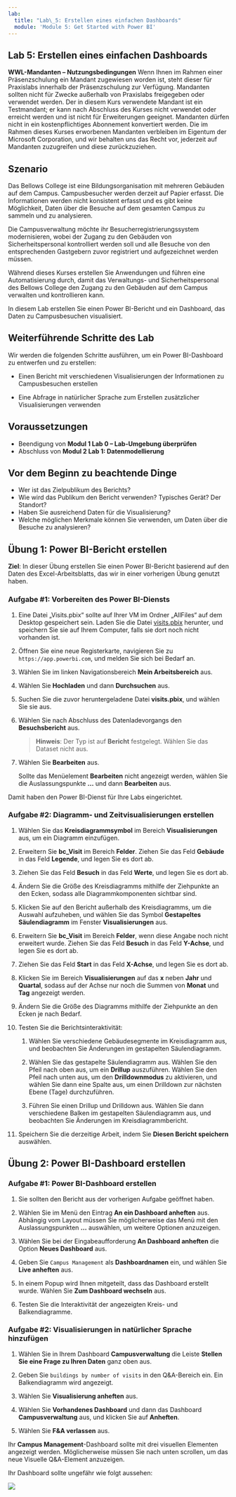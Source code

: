 ```yaml
---
lab:
  title: "Lab\_5: Erstellen eines einfachen Dashboards"
  module: 'Module 5: Get Started with Power BI'
---
```


## Lab 5: Erstellen eines einfachen Dashboards

**WWL-Mandanten – Nutzungsbedingungen** Wenn Ihnen im Rahmen einer Präsenzschulung ein Mandant zugewiesen worden ist, steht dieser für Praxislabs innerhalb der Präsenzschulung zur Verfügung. Mandanten sollten nicht für Zwecke außerhalb von Praxislabs freigegeben oder verwendet werden. Der in diesem Kurs verwendete Mandant ist ein Testmandant; er kann nach Abschluss des Kurses nicht verwendet oder erreicht werden und ist nicht für Erweiterungen geeignet. Mandanten dürfen nicht in ein kostenpflichtiges Abonnement konvertiert werden. Die im Rahmen dieses Kurses erworbenen Mandanten verbleiben im Eigentum der Microsoft Corporation, und wir behalten uns das Recht vor, jederzeit auf Mandanten zuzugreifen und diese zurückzuziehen. 

## Szenario

Das Bellows College ist eine Bildungsorganisation mit mehreren Gebäuden auf dem Campus. Campusbesucher werden derzeit auf Papier erfasst. Die Informationen werden nicht konsistent erfasst und es gibt keine Möglichkeit, Daten über die Besuche auf dem gesamten Campus zu sammeln und zu analysieren.

Die Campusverwaltung möchte ihr Besucherregistrierungssystem modernisieren, wobei der Zugang zu den Gebäuden von Sicherheitspersonal kontrolliert werden soll und alle Besuche von den entsprechenden Gastgebern zuvor registriert und aufgezeichnet werden müssen.

Während dieses Kurses erstellen Sie Anwendungen und führen eine Automatisierung durch, damit das Verwaltungs- und Sicherheitspersonal des Bellows College den Zugang zu den Gebäuden auf dem Campus verwalten und kontrollieren kann.

In diesem Lab erstellen Sie einen Power BI-Bericht und ein Dashboard, das Daten zu Campusbesuchen visualisiert.

## Weiterführende Schritte des Lab

Wir werden die folgenden Schritte ausführen, um ein Power BI-Dashboard zu entwerfen und zu erstellen:

-   Einen Bericht mit verschiedenen Visualisierungen der Informationen zu Campusbesuchen erstellen

-   Eine Abfrage in natürlicher Sprache zum Erstellen zusätzlicher Visualisierungen verwenden

## Voraussetzungen

- Beendigung von **Modul 1 Lab 0 – Lab-Umgebung überprüfen**
- Abschluss von **Modul 2 Lab 1: Datenmodellierung**

## Vor dem Beginn zu beachtende Dinge

-   Wer ist das Zielpublikum des Berichts?
-   Wie wird das Publikum den Bericht verwenden? Typisches Gerät? Der Standort?
-   Haben Sie ausreichend Daten für die Visualisierung?
-   Welche möglichen Merkmale können Sie verwenden, um Daten über die Besuche zu analysieren?

## Übung 1: Power BI-Bericht erstellen

**Ziel**: In dieser Übung erstellen Sie einen Power BI-Bericht basierend auf den Daten des Excel-Arbeitsblatts, das wir in einer vorherigen Übung genutzt haben.

### Aufgabe \#1: Vorbereiten des Power BI-Diensts

1.  Eine Datei „Visits.pbix“ sollte auf Ihrer VM im Ordner „AllFiles“ auf dem Desktop gespeichert sein. Laden Sie die Datei [visits.pbix](https://github.com/MicrosoftLearning/PL-900-Microsoft-Power-Platform-Fundamentals/raw/master/Allfiles/visits.pbix) herunter, und speichern Sie sie auf Ihrem Computer, falls sie dort noch nicht vorhanden ist.

2.  Öffnen Sie eine neue Registerkarte, navigieren Sie zu `https://app.powerbi.com`, und melden Sie sich bei Bedarf an.

3.  Wählen Sie im linken Navigationsbereich **Mein Arbeitsbereich** aus.

5.  Wählen Sie **Hochladen** und dann **Durchsuchen** aus.

6.  Suchen Sie die zuvor heruntergeladene Datei **visits.pbix**, und wählen Sie sie aus. 

7.  Wählen Sie nach Abschluss des Datenladevorgangs den **Besuchsbericht** aus.

    > **Hinweis**: Der Typ ist auf **Bericht** festgelegt. Wählen Sie das Dataset nicht aus.

8.  Wählen Sie **Bearbeiten** aus. 

    Sollte das Menüelement **Bearbeiten** nicht angezeigt werden, wählen Sie die Auslassungspunkte **...** und dann **Bearbeiten** aus.

Damit haben den Power BI-Dienst für Ihre Labs eingerichtet.


### Aufgabe \#2: Diagramm- und Zeitvisualisierungen erstellen

1.  Wählen Sie das **Kreisdiagrammsymbol** im Bereich **Visualisierungen** aus, um ein Diagramm einzufügen.

2.  Erweitern Sie **bc_Visit** im Bereich **Felder**. Ziehen Sie das Feld **Gebäude** in das Feld **Legende**, und legen Sie es dort ab.

3.  Ziehen Sie das Feld **Besuch** in das Feld **Werte**, und legen Sie es dort ab.

4.  Ändern Sie die Größe des Kreisdiagramms mithilfe der Ziehpunkte an den Ecken, sodass alle Diagrammkomponenten sichtbar sind.

5.  Klicken Sie auf den Bericht außerhalb des Kreisdiagramms, um die Auswahl aufzuheben, und wählen Sie das Symbol **Gestapeltes Säulendiagramm** im Fenster **Visualisierungen** aus.

6.  Erweitern Sie **bc_Visit** im Bereich **Felder**, wenn diese Angabe noch nicht erweitert wurde. Ziehen Sie das Feld **Besuch** in das Feld **Y-Achse**, und legen Sie es dort ab.

7.  Ziehen Sie das Feld **Start** in das Feld **X-Achse**, und legen Sie es dort ab.

8.  Klicken Sie im Bereich **Visualisierungen** auf das **x** neben **Jahr** und **Quartal**, sodass auf der Achse nur noch die Summen von **Monat** und **Tag** angezeigt werden.

9.  Ändern Sie die Größe des Diagramms mithilfe der Ziehpunkte an den Ecken je nach Bedarf.

10. Testen Sie die Berichtsinteraktivität:

    1.  Wählen Sie verschiedene Gebäudesegmente im Kreisdiagramm aus, und beobachten Sie Änderungen im gestapelten Säulendiagramm.

    2.  Wählen Sie das gestapelte Säulendiagramm aus. Wählen Sie den Pfeil nach oben aus, um ein **Drillup** auszuführen. Wählen Sie den Pfeil nach unten aus, um den **Drilldownmodus** zu aktivieren, und wählen Sie dann eine Spalte aus, um einen Drilldown zur nächsten Ebene (Tage) durchzuführen.

    3.  Führen Sie einen Drillup und Drilldown aus. Wählen Sie dann verschiedene Balken im gestapelten Säulendiagramm aus, und beobachten Sie Änderungen im Kreisdiagrammbericht.

11. Speichern Sie die derzeitige Arbeit, indem Sie **Diesen Bericht speichern** auswählen.


## Übung 2: Power BI-Dashboard erstellen

### Aufgabe \#1: Power BI-Dashboard erstellen

1.  Sie sollten den Bericht aus der vorherigen Aufgabe geöffnet haben.

2.  Wählen Sie im Menü den Eintrag **An ein Dashboard anheften** aus. Abhängig vom Layout müssen Sie möglicherweise das Menü mit den Auslassungspunkten **...** auswählen, um weitere Optionen anzuzeigen.

3.  Wählen Sie bei der Eingabeaufforderung **An Dashboard anheften** die Option **Neues Dashboard** aus.

4.  Geben Sie `Campus Management` als **Dashboardnamen** ein, und wählen Sie **Live anheften** aus.

5.  In einem Popup wird Ihnen mitgeteilt, dass das Dashboard erstellt wurde. Wählen Sie **Zum Dashboard wechseln** aus.

6.  Testen Sie die Interaktivität der angezeigten Kreis- und Balkendiagramme.


### Aufgabe \#2: Visualisierungen in natürlicher Sprache hinzufügen

1.  Wählen Sie in Ihrem Dashboard **Campusverwaltung** die Leiste **Stellen Sie eine Frage zu Ihren Daten** ganz oben aus.

2.  Geben Sie `buildings by number of visits` in den Q&A-Bereich ein. Ein Balkendiagramm wird angezeigt.

3.  Wählen Sie **Visualisierung anheften** aus.

4.  Wählen Sie **Vorhandenes Dashboard** und dann das Dashboard **Campusverwaltung** aus, und klicken Sie auf **Anheften**.

5.  Wählen Sie **F&A verlassen** aus.

Ihr **Campus Management**-Dashboard sollte mit drei visuellen Elementen angezeigt werden. Möglicherweise müssen Sie nach unten scrollen, um das neue Visuelle Q&A-Element anzuzeigen.

Ihr Dashboard sollte ungefähr wie folgt aussehen:

![](media/5-powerbi-result.png)


